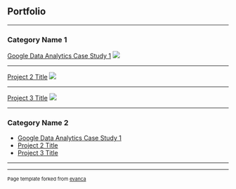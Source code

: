 ## Portfolio

---

### Category Name 1 

[Google Data Analytics Case Study 1](https://medium.com/@shinvictor728/my-take-on-googles-data-analytics-case-study-1-ffcc35d2b046?source=friends_link&sk=7e12ab47446cf37a9ce0c7bbd00501b3)
<img src="images/cs16.jpg?raw=true"/>

---
[Project 2 Title](/pdf/sample_presentation.pdf)
<img src="images/dummy_thumbnail.jpg?raw=true"/>

---
[Project 3 Title](http://example.com/)
<img src="images/dummy_thumbnail.jpg?raw=true"/>

---

### Category Name 2

- [Google Data Analytics Case Study 1](https://medium.com/@shinvictor728/my-take-on-googles-data-analytics-case-study-1-ffcc35d2b046?source=friends_link&sk=7e12ab47446cf37a9ce0c7bbd00501b3)
- [Project 2 Title](http://example.com/)
- [Project 3 Title](http://example.com/)


---




---
<p style="font-size:11px">Page template forked from <a href="https://github.com/evanca/quick-portfolio">evanca</a></p>
<!-- Remove above link if you don't want to attibute -->
